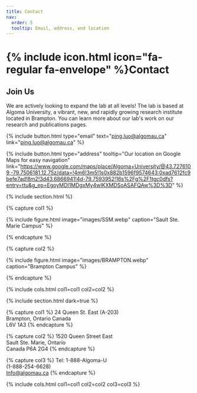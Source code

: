 ```yaml
---
title: Contact
nav:
  order: 5
  tooltip: Email, address, and location
---
```


# {% include icon.html icon="fa-regular fa-envelope" %}Contact

## Join Us ##

We are actively looking to expand the lab at all levels! The lab is based at Algoma University, a vibrant, new, and rapidly growing research institute located in Brampton. You can learn more about our lab's work on our research and publications pages.

{%
  include button.html
  type="email"
  text="ping.luo@algomau.ca"
  link="ping.luo@algomau.ca"
%}
<!-- {%
  include button.html
  type="phone"
  text="(555) 867-5309"
  link="+1-555-867-5309"
%} -->
{%
  include button.html
  type="address"
  tooltip="Our location on Google Maps for easy navigation"
  link="https://www.google.com/maps/place/Algoma+University/@43.7276109,-79.7506181,12.75z/data=!4m6!3m5!1s0x882b1596f9574643:0xad7612fc9befe7ad!8m2!3d43.6866941!4d-79.7593952!16s%2Fg%2F1tgc0dfs?entry=ttu&g_ep=EgoyMDI1MDgxMy4wIKXMDSoASAFQAw%3D%3D"
%}

{% include section.html %}

{% capture col1 %}

{%
  include figure.html
  image="images/SSM.webp"
  caption="Sault Ste. Marie Campus"
%}

{% endcapture %}

{% capture col2 %}

{%
  include figure.html
  image="images/BRAMPTON.webp"
  caption="Brampton Campus"
%}

{% endcapture %}

{% include cols.html col1=col1 col2=col2 %}

{% include section.html dark=true %}

{% capture col1 %}
24 Queen St. East (A-203)<br>
Brampton, Ontario Canada<br>
L6V 1A3
{% endcapture %}

{% capture col2 %}
1520 Queen Street East<br>
Sault Ste. Marie, Ontario<br>
Canada P6A 2G4
{% endcapture %}

{% capture col3 %}
Tel: 1-888-Algoma-U<br>
(1-888-254-6628)<br>
Info@algomau.ca
{% endcapture %}

{% include cols.html col1=col1 col2=col2 col3=col3 %}

